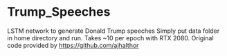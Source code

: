 # Trump_Speeches
LSTM network to generate Donald Trump speeches
Simply put data folder in home directory and run. Takes ~10 per epoch with RTX 2080. Original code provided by https://github.com/ajhalthor
